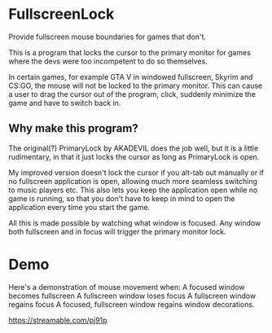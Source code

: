 # FullscreenLock
Provide fullscreen mouse boundaries for games that don't.

This is a program that locks the cursor to the primary monitor for games where the devs were too incompetent to do so themselves.

In certain games, for example GTA V in windowed fullscreen, Skyrim and CS:GO, the mouse will not be locked to the primary monitor.
This can cause a user to drag the cursor out of the program, click, suddenly minimize the game and have to switch back in.

## Why make this program?

The original(?) PrimaryLock by AKADEVIL does the job well, but it is a little rudimentary, in that it just locks the cursor as long as PrimaryLock is open. 

My improved version doesn't lock the cursor if you alt-tab out manually or if no fullscreen application is open, allowing much more seamless switching to music players etc.
This also lets you keep the application open while no game is running, so that you don't have to keep in mind to open the application every time you start the game.

All this is made possible by watching what window is focused. Any window both fullscreen and in focus will trigger the primary monitor lock.

# Demo

Here's a demonstration of mouse movement when:
A focused window becomes fullscreen
A fullscreen window loses focus
A fullscreen window regains focus
A focused, fullscreen window regains window decorations.

https://streamable.com/pj91p
